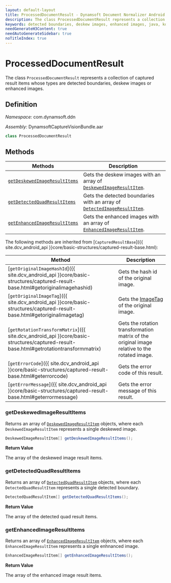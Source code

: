 ```yaml
---
layout: default-layout
title: ProcessedDocumentResult - Dynamsoft Document Normalizer Android SDK API Reference
description: The class ProcessedDocumentResult represents a collection of captured result items whose types are detected boundaries, deskew images or enhanced images.
keywords: detected boundaries, deskew images, enhanced images, java, kotlin
needGenerateH3Content: true
needAutoGenerateSidebar: true
noTitleIndex: true
---
```


# ProcessedDocumentResult

The class `ProcessedDocumentResult` represents a collection of captured result items whose types are detected boundaries, deskew images or enhanced images.

## Definition

*Namespace:* com.dynamsoft.ddn

*Assembly:* DynamsoftCaptureVisionBundle.aar

```java
class ProcessedDocumentResult
```

## Methods

| Methods | Description |
| ---------- | ----------- |
| [`getDeskewedImageResultItems`](#getdeskewedimageresultitems) | Gets the deskew images with an array of [`DeskewedImageResultItem`](deskewed-image-result-item.md). |
| [`getDetectedQuadResultItems`](#getdetectedquadresultitems) | Gets the detected boundaries with an array of [`DetectedImageResultItem`](detected-image-result-item.md). |
| [`getEnhancedImageResultItems`](#getenhancedimageresultitems) | Gets the enhanced images with an array of [`EnhancedImageResultItem`](enhanced-image-result-item.md). |

The following methods are inherited from [`CapturedResultBase`]({{ site.dcv_android_api }}core/basic-structures/captured-result-base.html):

| Method | Description |
| ------ | ----------- |
| [`getOriginalImageHashId`]({{ site.dcv_android_api }}core/basic-structures/captured-result-base.html#getoriginalimagehashid) | Gets the hash id of the original image. |
| [`getOriginalImageTag`]({{ site.dcv_android_api }}core/basic-structures/captured-result-base.html#getoriginalimagetag) | Gets the [ImageTag](image-tag.md) of the original image. |
| [`getRotationTransformMatrix`]({{ site.dcv_android_api }}core/basic-structures/captured-result-base.html#getrotationtransformmatrix) | Gets the rotation transformation matrix of the original image relative to the rotated image. |
| [`getErrorCode`]({{ site.dcv_android_api }}core/basic-structures/captured-result-base.html#geterrorcode) | Gets the error code of this result. |
| [`getErrorMessage`]({{ site.dcv_android_api }}core/basic-structures/captured-result-base.html#geterrormessage) | Gets the error message of this result. |

### getDeskewedImageResultItems

Returns an array of [`DeskewedImageResultItem`](deskewed-image-result-item.md) objects, where each `DeskewedImageResultItem` represents a single deskewed image.

```java
DeskewedImageResultItem[] getDeskewedImageResultItems();
```

**Return Value**

The array of the deskewed image result items.

### getDetectedQuadResultItems

Returns an array of [`DetectedQuadResultItem`](detected-quad-result-item.md) objects, where each `DetectedQuadResultItem` represents a single detected boundary.

```java
DetectedQuadResultItem[] getDetectedQuadResultItems();
```

**Return Value**

The array of the detected quad result items.

### getEnhancedImageResultItems

Returns an array of [`EnhancedImageResultItem`](enhanced-image-result-item.md) objects, where each `EnhancedImageResultItem` represents a single enhnanced image.

```java
EnhancedImageResultItem[] getEnhancedImageResultItems();
```

**Return Value**

The array of the enhanced image result items.
